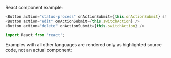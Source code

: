 React component example:

```js
<Button action="status-process" onActionSubmit={this.onActionSubmit} status={status} />
<Button action="edit" onActionSubmit={this.switchAction} />
<Button action="delete" onActionSubmit={this.switchAction} />
```

```jsx static
import React from 'react';
```

Examples with all other languages are rendered only as highlighted source code, not an actual component:
